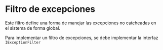 # Filtro de excepciones

Este filtro define una forma de manejar las excepciones no catcheadas en el sistema de forma global.

Para implementar un filtro de excepciones, se debe implementar la interfaz `IExceptionFilter`